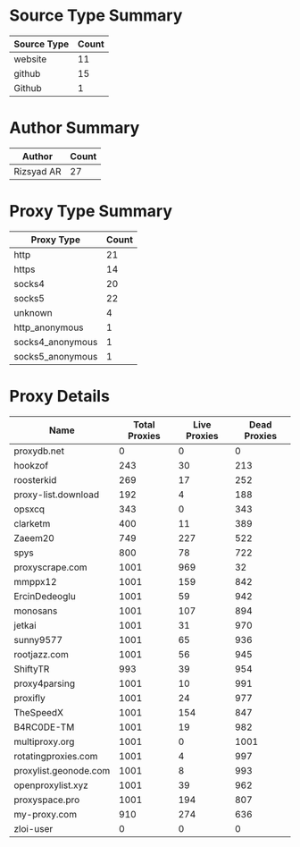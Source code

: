 # Source Type Summary

| Source Type | Count |
|-------------|-------|
| website | 11 |
| github | 15 |
| Github | 1 |


# Author Summary

| Author | Count |
|--------|-------|
| Rizsyad AR | 27 |


# Proxy Type Summary

| Proxy Type | Count |
|------------|-------|
| http | 21 |
| https | 14 |
| socks4 | 20 |
| socks5 | 22 |
| unknown | 4 |
| http_anonymous | 1 |
| socks4_anonymous | 1 |
| socks5_anonymous | 1 |


# Proxy Details

| Name | Total Proxies | Live Proxies | Dead Proxies |
|------|---------------|--------------|---------------|
| proxydb.net | 0 | 0 | 0 |
| hookzof | 243 | 30 | 213 |
| roosterkid | 269 | 17 | 252 |
| proxy-list.download | 192 | 4 | 188 |
| opsxcq | 343 | 0 | 343 |
| clarketm | 400 | 11 | 389 |
| Zaeem20 | 749 | 227 | 522 |
| spys | 800 | 78 | 722 |
| proxyscrape.com | 1001 | 969 | 32 |
| mmppx12 | 1001 | 159 | 842 |
| ErcinDedeoglu | 1001 | 59 | 942 |
| monosans | 1001 | 107 | 894 |
| jetkai | 1001 | 31 | 970 |
| sunny9577 | 1001 | 65 | 936 |
| rootjazz.com | 1001 | 56 | 945 |
| ShiftyTR | 993 | 39 | 954 |
| proxy4parsing | 1001 | 10 | 991 |
| proxifly | 1001 | 24 | 977 |
| TheSpeedX | 1001 | 154 | 847 |
| B4RC0DE-TM | 1001 | 19 | 982 |
| multiproxy.org | 1001 | 0 | 1001 |
| rotatingproxies.com | 1001 | 4 | 997 |
| proxylist.geonode.com | 1001 | 8 | 993 |
| openproxylist.xyz | 1001 | 39 | 962 |
| proxyspace.pro | 1001 | 194 | 807 |
| my-proxy.com | 910 | 274 | 636 |
| zloi-user | 0 | 0 | 0 |
